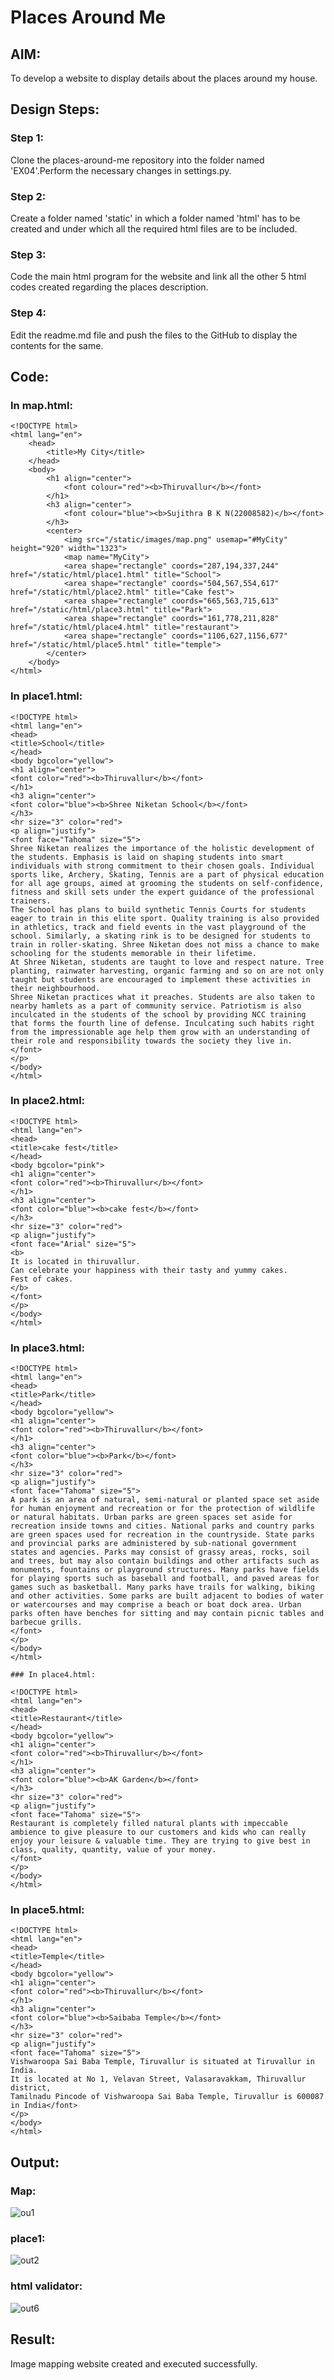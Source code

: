# Places Around Me
## AIM:
To develop a website to display details about the places around my house.

## Design Steps:

### Step 1:
Clone the places-around-me repository into the folder named 'EX04'.Perform the necessary changes in settings.py.
### Step 2:
Create a folder named 'static' in which a folder named 'html' has to be created and under which all the required html files are to be included.
### Step 3:
Code the main html program for the website and link all the other 5 html codes created regarding the places description.
### Step 4:
Edit the readme.md file and push the files to the GitHub to display the contents for the same.

## Code:

### In map.html:
```
<!DOCTYPE html>
<html lang="en">
    <head>
        <title>My City</title>
    </head>
    <body>
        <h1 align="center">
            <font colour="red"><b>Thiruvallur</b></font>
        </h1>
        <h3 align="center">
            <font colour="blue"><b>Sujithra B K N(22008582)</b></font>
        </h3>
        <center>
            <img src="/static/images/map.png" usemap="#MyCity" height="920" width="1323">
            <map name="MyCity">
            <area shape="rectangle" coords="287,194,337,244" href="/static/html/place1.html" title="School">
            <area shape="rectangle" coords="504,567,554,617" href="/static/html/place2.html" title="Cake fest">
            <area shape="rectangle" coords="665,563,715,613" href="/static/html/place3.html" title="Park">
            <area shape="rectangle" coords="161,778,211,828" href="/static/html/place4.html" title="restaurant">
            <area shape="rectangle" coords="1106,627,1156,677" href="/static/html/place5.html" title="temple">
        </center>
    </body>
</html>
```
### In place1.html:
```
<!DOCTYPE html>
<html lang="en">
<head>
<title>School</title>
</head>
<body bgcolor="yellow">
<h1 align="center">
<font color="red"><b>Thiruvallur</b></font>
</h1>
<h3 align="center">
<font color="blue"><b>Shree Niketan School</b></font>
</h3>
<hr size="3" color="red">
<p align="justify">
<font face="Tahoma" size="5">
Shree Niketan realizes the importance of the holistic development of the students. Emphasis is laid on shaping students into smart individuals with strong commitment to their chosen goals. Individual sports like, Archery, Skating, Tennis are a part of physical education for all age groups, aimed at grooming the students on self-confidence, fitness and skill sets under the expert guidance of the professional trainers.
The School has plans to build synthetic Tennis Courts for students eager to train in this elite sport. Quality training is also provided in athletics, track and field events in the vast playground of the school. Similarly, a skating rink is to be designed for students to train in roller-skating. Shree Niketan does not miss a chance to make schooling for the students memorable in their lifetime.
At Shree Niketan, students are taught to love and respect nature. Tree planting, rainwater harvesting, organic farming and so on are not only taught but students are encouraged to implement these activities in their neighbourhood.
Shree Niketan practices what it preaches. Students are also taken to nearby hamlets as a part of community service. Patriotism is also inculcated in the students of the school by providing NCC training that forms the fourth line of defense. Inculcating such habits right from the impressionable age help them grow with an understanding of their role and responsibility towards the society they live in.
</font>
</p>
</body>
</html>
```
### In place2.html:
```
<!DOCTYPE html>
<html lang="en">
<head>
<title>cake fest</title>
</head>
<body bgcolor="pink">
<h1 align="center">
<font color="red"><b>Thiruvallur</b></font>
</h1>
<h3 align="center">
<font color="blue"><b>cake fest</b></font>
</h3>
<hr size="3" color="red">
<p align="justify">
<font face="Arial" size="5">
<b>
It is located in thiruvallur.
Can celebrate your happiness with their tasty and yummy cakes.
Fest of cakes.
</b>
</font>
</p>
</body>
</html>
```
### In place3.html:
```
<!DOCTYPE html>
<html lang="en">
<head>
<title>Park</title>
</head>
<body bgcolor="yellow">
<h1 align="center">
<font color="red"><b>Thiruvallur</b></font>
</h1>
<h3 align="center">
<font color="blue"><b>Park</b></font>
</h3>
<hr size="3" color="red">
<p align="justify">
<font face="Tahoma" size="5">
A park is an area of natural, semi-natural or planted space set aside for human enjoyment and recreation or for the protection of wildlife or natural habitats. Urban parks are green spaces set aside for recreation inside towns and cities. National parks and country parks are green spaces used for recreation in the countryside. State parks and provincial parks are administered by sub-national government states and agencies. Parks may consist of grassy areas, rocks, soil and trees, but may also contain buildings and other artifacts such as monuments, fountains or playground structures. Many parks have fields for playing sports such as baseball and football, and paved areas for games such as basketball. Many parks have trails for walking, biking and other activities. Some parks are built adjacent to bodies of water or watercourses and may comprise a beach or boat dock area. Urban parks often have benches for sitting and may contain picnic tables and barbecue grills. 
</font>
</p>
</body>
</html>

### In place4.html:

<!DOCTYPE html>
<html lang="en">
<head>
<title>Restaurant</title>
</head>
<body bgcolor="yellow">
<h1 align="center">
<font color="red"><b>Thiruvallur</b></font>
</h1>
<h3 align="center">
<font color="blue"><b>AK Garden</b></font>
</h3>
<hr size="3" color="red">
<p align="justify">
<font face="Tahoma" size="5">
Restaurant is completely filled natural plants with impeccable ambience to give pleasure to our customers and kids who can really enjoy your leisure & valuable time. They are trying to give best in class, quality, quantity, value of your money.
</font>
</p>
</body>
</html>
```
### In place5.html:
```
<!DOCTYPE html>
<html lang="en">
<head>
<title>Temple</title>
</head>
<body bgcolor="yellow">
<h1 align="center">
<font color="red"><b>Thiruvallur</b></font>
</h1>
<h3 align="center">
<font color="blue"><b>Saibaba Temple</b></font>
</h3>
<hr size="3" color="red">
<p align="justify">
<font face="Tahoma" size="5">
Vishwaroopa Sai Baba Temple, Tiruvallur is situated at Tiruvallur in India. 
It is located at No 1, Velavan Street, Valasaravakkam, Thiruvallur district,
Tamilnadu Pincode of Vishwaroopa Sai Baba Temple, Tiruvallur is 600087 in India</font>
</p>
</body>
</html>
```
## Output:

### Map:
![ou1](https://user-images.githubusercontent.com/119477857/215444441-031291bb-ab7c-434f-b049-f0b3f815c70c.jpg)

### place1:
![out2](https://user-images.githubusercontent.com/119477857/215444478-cf76a280-48c4-412c-96eb-75aedbc38037.jpg)


### html validator:
![out6](https://user-images.githubusercontent.com/119477857/215445163-47999d31-eab5-4acb-9482-9dd2295bc721.jpg)

## Result:
Image mapping website created and executed successfully.
